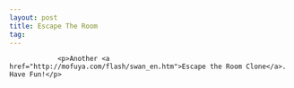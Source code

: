 ```yaml
---
layout: post
title: Escape The Room
tag: 
---
```



                <p>Another <a href="http://mofuya.com/flash/swan_en.htm">Escape the Room Clone</a>. Have Fun!</p>
            
